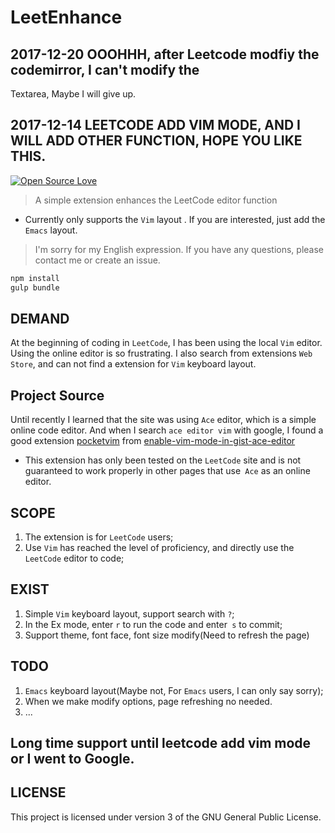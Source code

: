 # LeetEnhance

## 2017-12-20 OOOHHH, after Leetcode modfiy the codemirror, I can't modify the
Textarea, Maybe I will give up.

## 2017-12-14 LEETCODE ADD VIM MODE, AND I WILL ADD OTHER FUNCTION, HOPE YOU LIKE THIS.

[![Open Source Love](https://badges.frapsoft.com/os/v1/open-source.svg?v=103)](https://github.com/ellerbrock/open-source-badge/)    

> A simple extension enhances the LeetCode editor function

* Currently only supports the `Vim` layout . If you are interested, 
    just add the` Emacs` layout.

> I'm sorry for my English expression. If you have any questions, please 
> contact me or create an issue.

```bash
npm install
gulp bundle
```

## DEMAND

  At the beginning of coding in `LeetCode`, I has been using the local `Vim` 
editor. Using the online editor is so frustrating. I also search from extensions
`Web Store`, and can not find a extension for `Vim` keyboard layout.

## Project Source

  Until recently I learned that the site was using `Ace` editor, which is a simple
online code editor. And when I search  `ace editor vim` with google, I found a 
good extension [pocketvim][pocketvim] from  [enable-vim-mode-in-gist-ace-editor][question-stack]

* This extension  has only been tested on the `LeetCode` site and is not guaranteed to work properly in other pages that use` Ace` as an online editor.

## SCOPE

  1. The extension is for `LeetCode` users;
  2. Use `Vim` has reached the level of proficiency, and directly use the
     `LeetCode` editor to code;

## EXIST

  1. Simple `Vim` keyboard layout, support search with `?`;
  2. In the Ex mode, enter `r` to run the code and enter` s` to commit;
  3. Support theme, font face, font size modify(Need to refresh the page)

## TODO

  1. `Emacs` keyboard layout(Maybe not, For `Emacs` users, I can only say sorry);
  2. When we make modify options, page refreshing no needed.
  3. ...

## Long time support until leetcode add vim mode or I went to Google.


## LICENSE

This project is licensed under version 3 of the GNU General Public License.

[pocketvim]: https://github.com/NickTomlin/pocketvim
[question-stack]: https://stackoverflow.com/questions/15485153/enable-vim-mode-in-gist-ace-editor/20231327